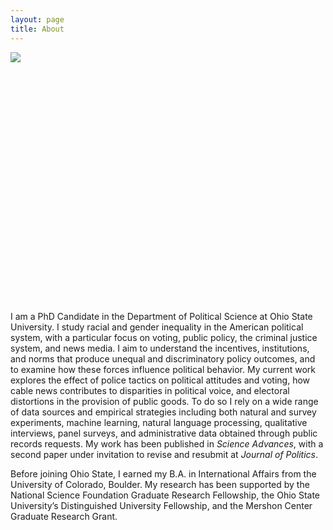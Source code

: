 ```yaml
---
layout: page
title: About
---
```


<div style="height: 400px">
     <img src="https://dnaftel.github.io/assets/IMG_5613.JPG" alt=" " style="max-height: 100%" />
</div>

I am a PhD Candidate in the Department of Political Science at Ohio State University. I study racial and gender inequality in the American political system, with a particular focus on voting, public policy, the criminal justice system, and news media. I aim to understand the incentives, institutions, and norms that produce unequal and discriminatory policy outcomes, and to examine how these forces influence political behavior. My current work explores the effect of police tactics on political attitudes and voting, how cable news contributes to disparities in political voice, and electoral distortions in the provision of public goods. To do so I rely on a wide range of data sources and empirical strategies including both natural and survey experiments, machine learning, natural language processing, qualitative interviews, panel surveys, and administrative data obtained through public records requests. My work has been published in *Science Advances*, with a second paper under invitation to revise and resubmit at *Journal of Politics*.

Before joining Ohio State, I earned my B.A. in International Affairs from the University of Colorado, Boulder. My research has been supported by the National Science Foundation Graduate Research Fellowship, the Ohio State University’s Distinguished University Fellowship, and the Mershon Center Graduate Research Grant. 




